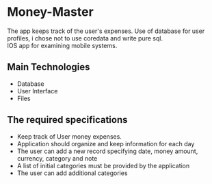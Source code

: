 # Money-Master
The app keeps track of the user's expenses.
Use of database for user profiles, i chose not to use coredata and write pure sql.<br>
IOS app for examining mobile systems.

## Main Technologies
- Database
- User Interface
- Files

## The required specifications
- Keep track of User money expenses.
- Application should organize and keep information for each day
- The user can add a new record specifying date, money amount, currency, category and note
- A list of initial categories must be provided by the application
- The user can add additional categories
